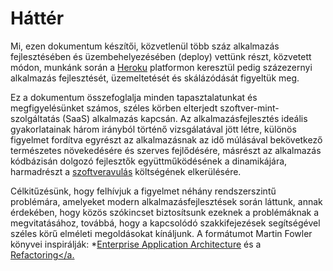 Háttér
======

Mi, ezen dokumentum készítői, közvetlenül több száz alkalmazás fejlesztésében és üzembehelyezésében (deploy) vettünk részt, közvetett módon, munkánk során a <a href="http://www.heroku.com/" target="_blank">Heroku</a> platformon keresztül pedig százezernyi alkalmazás fejlesztését, üzemeltetését és skálázódását figyeltük meg.

Ez a dokumentum összefoglalja minden tapasztalatunkat és megfigyelésünket számos, széles körben elterjedt szoftver-mint-szolgáltatás (SaaS) alkalmazás kapcsán. Az alkalmazásfejlesztés ideális gyakorlatainak három irányból történő vizsgálatával jött létre, különös figyelmet fordítva egyrészt az alkalmazásnak az idő múlásával bekövetkező természetes növekedésére és szerves fejlődésére, másrészt az alkalmazás kódbázisán dolgozó fejlesztők együttműködésének a dinamikájára, harmadrészt a <a href="http://blog.heroku.com/archives/2011/6/28/the_new_heroku_4_erosion_resistance_explicit_contracts/" target="_blank">szoftveravulás</a> költségének elkerülésére.

Célkitűzésünk, hogy felhívjuk a figyelmet néhány rendszerszintű problémára, amelyeket modern alkalmazásfejlesztések során láttunk, annak érdekében, hogy közös szókincset biztosítsunk ezeknek a problémáknak a megvitatásához, továbbá, hogy a kapcsolódó szakkifejezések segítségével széles körű elméleti megoldásokat kínáljunk. A formátumot Martin Fowler könyvei inspirálják: *<a href="https://books.google.com/books/about/Patterns_of_enterprise_application_archi.html?id=FyWZt5DdvFkC" target="_blank">Enterprise Application Architecture</a> és a <a href="https://books.google.com/books/about/Refactoring.html?id=1MsETFPD3I0C" target="_blank">Refactoring</a.

